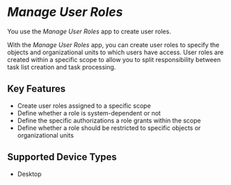 <!-- loioa6e1ae0cc15a4d229705f8f66c56ce2d -->

# *Manage User Roles*

You use the *Manage User Roles* app to create user roles.



With the *Manage User Roles* app, you can create user roles to specify the objects and organizational units to which users have access. User roles are created within a specific scope to allow you to split responsibility between task list creation and task processing.



## Key Features



-   Create user roles assigned to a specific scope
-   Define whether a role is system-dependent or not
-   Define the specific authorizations a role grants within the scope
-   Define whether a role should be restricted to specific objects or organizational units



## Supported Device Types

-   Desktop


